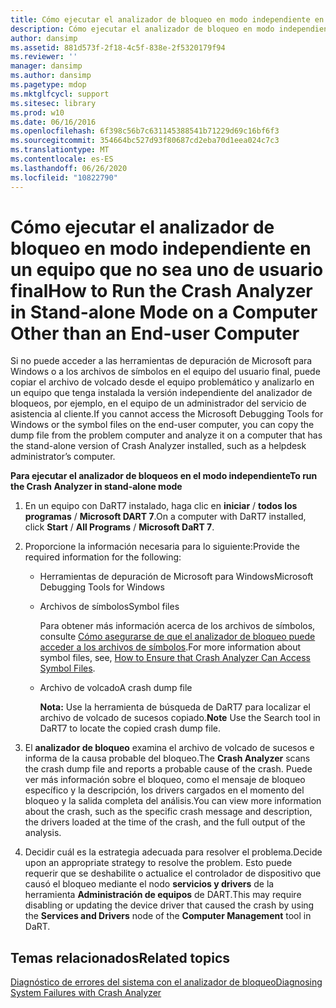 ```yaml
---
title: Cómo ejecutar el analizador de bloqueo en modo independiente en un equipo que no sea uno de usuario final
description: Cómo ejecutar el analizador de bloqueo en modo independiente en un equipo que no sea uno de usuario final
author: dansimp
ms.assetid: 881d573f-2f18-4c5f-838e-2f5320179f94
ms.reviewer: ''
manager: dansimp
ms.author: dansimp
ms.pagetype: mdop
ms.mktglfcycl: support
ms.sitesec: library
ms.prod: w10
ms.date: 06/16/2016
ms.openlocfilehash: 6f398c56b7c631145388541b71229d69c16bf6f3
ms.sourcegitcommit: 354664bc527d93f80687cd2eba70d1eea024c7c3
ms.translationtype: MT
ms.contentlocale: es-ES
ms.lasthandoff: 06/26/2020
ms.locfileid: "10822790"
---
```

# <span data-ttu-id="d614a-103">Cómo ejecutar el analizador de bloqueo en modo independiente en un equipo que no sea uno de usuario final</span><span class="sxs-lookup"><span data-stu-id="d614a-103">How to Run the Crash Analyzer in Stand-alone Mode on a Computer Other than an End-user Computer</span></span>


<span data-ttu-id="d614a-104">Si no puede acceder a las herramientas de depuración de Microsoft para Windows o a los archivos de símbolos en el equipo del usuario final, puede copiar el archivo de volcado desde el equipo problemático y analizarlo en un equipo que tenga instalada la versión independiente del analizador de bloqueos, por ejemplo, en el equipo de un administrador del servicio de asistencia al cliente.</span><span class="sxs-lookup"><span data-stu-id="d614a-104">If you cannot access the Microsoft Debugging Tools for Windows or the symbol files on the end-user computer, you can copy the dump file from the problem computer and analyze it on a computer that has the stand-alone version of Crash Analyzer installed, such as a helpdesk administrator’s computer.</span></span>

**<span data-ttu-id="d614a-105">Para ejecutar el analizador de bloqueos en el modo independiente</span><span class="sxs-lookup"><span data-stu-id="d614a-105">To run the Crash Analyzer in stand-alone mode</span></span>**

1.  <span data-ttu-id="d614a-106">En un equipo con DaRT7 instalado, haga clic en **iniciar**  /  **todos los programas**  /  **Microsoft DART 7**.</span><span class="sxs-lookup"><span data-stu-id="d614a-106">On a computer with DaRT7 installed, click **Start** / **All Programs** / **Microsoft DaRT 7**.</span></span>

2.  <span data-ttu-id="d614a-107">Proporcione la información necesaria para lo siguiente:</span><span class="sxs-lookup"><span data-stu-id="d614a-107">Provide the required information for the following:</span></span>

    -   <span data-ttu-id="d614a-108">Herramientas de depuración de Microsoft para Windows</span><span class="sxs-lookup"><span data-stu-id="d614a-108">Microsoft Debugging Tools for Windows</span></span>

    -   <span data-ttu-id="d614a-109">Archivos de símbolos</span><span class="sxs-lookup"><span data-stu-id="d614a-109">Symbol files</span></span>

        <span data-ttu-id="d614a-110">Para obtener más información acerca de los archivos de símbolos, consulte [Cómo asegurarse de que el analizador de bloqueo puede acceder a los archivos de símbolos](how-to-ensure-that-crash-analyzer-can-access-symbol-files-dart-7.md).</span><span class="sxs-lookup"><span data-stu-id="d614a-110">For more information about symbol files, see, [How to Ensure that Crash Analyzer Can Access Symbol Files](how-to-ensure-that-crash-analyzer-can-access-symbol-files-dart-7.md).</span></span>

    -   <span data-ttu-id="d614a-111">Archivo de volcado</span><span class="sxs-lookup"><span data-stu-id="d614a-111">A crash dump file</span></span>

        <span data-ttu-id="d614a-112">**Nota:**  Use la herramienta de búsqueda de DaRT7 para localizar el archivo de volcado de sucesos copiado.</span><span class="sxs-lookup"><span data-stu-id="d614a-112">**Note** Use the Search tool in DaRT7 to locate the copied crash dump file.</span></span>

         

3.  <span data-ttu-id="d614a-113">El **analizador de bloqueo** examina el archivo de volcado de sucesos e informa de la causa probable del bloqueo.</span><span class="sxs-lookup"><span data-stu-id="d614a-113">The **Crash Analyzer** scans the crash dump file and reports a probable cause of the crash.</span></span> <span data-ttu-id="d614a-114">Puede ver más información sobre el bloqueo, como el mensaje de bloqueo específico y la descripción, los drivers cargados en el momento del bloqueo y la salida completa del análisis.</span><span class="sxs-lookup"><span data-stu-id="d614a-114">You can view more information about the crash, such as the specific crash message and description, the drivers loaded at the time of the crash, and the full output of the analysis.</span></span>

4.  <span data-ttu-id="d614a-115">Decidir cuál es la estrategia adecuada para resolver el problema.</span><span class="sxs-lookup"><span data-stu-id="d614a-115">Decide upon an appropriate strategy to resolve the problem.</span></span> <span data-ttu-id="d614a-116">Esto puede requerir que se deshabilite o actualice el controlador de dispositivo que causó el bloqueo mediante el nodo **servicios y drivers** de la herramienta **Administración de equipos** de DART.</span><span class="sxs-lookup"><span data-stu-id="d614a-116">This may require disabling or updating the device driver that caused the crash by using the **Services and Drivers** node of the **Computer Management** tool in DaRT.</span></span>

## <span data-ttu-id="d614a-117">Temas relacionados</span><span class="sxs-lookup"><span data-stu-id="d614a-117">Related topics</span></span>


[<span data-ttu-id="d614a-118">Diagnóstico de errores del sistema con el analizador de bloqueo</span><span class="sxs-lookup"><span data-stu-id="d614a-118">Diagnosing System Failures with Crash Analyzer</span></span>](diagnosing-system-failures-with-crash-analyzer--dart-7.md)

 

 





